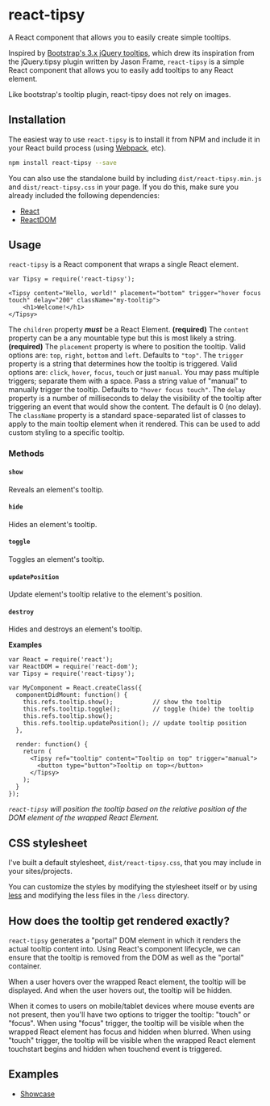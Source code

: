 # react-tipsy

A React component that allows you to easily create simple tooltips.

Inspired by [Bootstrap's 3.x jQuery tooltips](http://getbootstrap.com/javascript/#tooltips), 
which drew its inspiration from the jQuery.tipsy plugin written by Jason Frame, `react-tipsy` is a
simple React component that allows you to easily add tooltips to any React element.

Like bootstrap's tooltip plugin, react-tipsy does not rely on images.

## Installation

The easiest way to use `react-tipsy` is to install it from NPM and include it in your React build process (using [Webpack](https://webpack.github.io/), etc).

```bash
npm install react-tipsy --save
```

You can also use the standalone build by including `dist/react-tipsy.min.js` and `dist/react-tipsy.css` in your page. If you do this, make sure you already included the following dependencies:

* [React](http://facebook.github.io/react/)
* [ReactDOM](https://www.npmjs.com/package/react-dom)

## Usage

`react-tipsy` is a React component that wraps a single React element.

```
var Tipsy = require('react-tipsy');

<Tipsy content="Hello, world!" placement="bottom" trigger="hover focus touch" delay="200" className="my-tooltip">
    <h1>Welcome!</h1>
</Tipsy>
```

The `children` property **_must_** be a React Element. **(required)**
The `content` property can be a any mountable type but this is most likely a string. **(required)**
The `placement` property is where to position the tooltip. Valid options are: `top`, `right`, `bottom` and `left`. Defaults to `"top"`.
The `trigger` property is a string that determines how the tooltip is triggered. Valid options are: `click`, `hover`, `focus`, `touch` or just `manual`. You may pass multiple triggers; separate them with a space. Pass a string value of "manual" to manually trigger the tooltip. Defaults to `"hover focus touch"`.
The `delay` property is a number of milliseconds to delay the visibility of the tooltip after triggering an event that would show the content. The default is 0 (no delay).
The `className` property is a standard space-separated list of classes to apply to the main tooltip element when it rendered. This can be used to add custom styling to a specific tooltip.

### Methods

#### `show`

Reveals an element's tooltip.

#### `hide`

Hides an element's tooltip.

#### `toggle`

Toggles an element's tooltip.

#### `updatePosition`

Update element's tooltip relative to the element's position.

#### `destroy`

Hides and destroys an element's tooltip.

**Examples**

```
var React = require('react');
var ReactDOM = require('react-dom');
var Tipsy = require('react-tipsy');

var MyComponent = React.createClass({
  componentDidMount: function() {
    this.refs.tooltip.show();           // show the tooltip
    this.refs.tooltip.toggle();         // toggle (hide) the tooltip
    this.refs.tooltip.show();
    this.refs.tooltip.updatePosition(); // update tooltip position
  },

  render: function() {
    return (
      <Tipsy ref="tooltip" content="Tooltip on top" trigger="manual">
        <button type="button">Tooltip on top></button>
      </Tipsy>
    );
  }
});
```

_`react-tipsy` will position the tooltip based on the relative position of the DOM element of the wrapped React Element._

## CSS stylesheet

I've built a default stylesheet, `dist/react-tipsy.css`, that you may include in your sites/projects. 

You can customize the styles by modifying the stylesheet itself or by using [less](http://lesscss.org/) and modifying the less files in the `/less` directory.

## How does the tooltip get rendered exactly?

`react-tipsy` generates a "portal" DOM element in which it renders the actual tooltip content into. Using React's component lifecycle, we can ensure that the tooltip is removed from the DOM as well as the "portal" container.

When a user hovers over the wrapped React element, the tooltip will be displayed. And when the user hovers out, the tooltip will be hidden.

When it comes to users on mobile/tablet devices where mouse events are not present, then you'll have two options to trigger the tooltip: "touch" or "focus". When using "focus" trigger, the tooltip will be visible when the wrapped React element has focus and hidden when blurred. When using "touch" trigger, the tooltip will be visible when the wrapped React element touchstart begins and hidden when touchend event is triggered.

## Examples

* [Showcase][1]

[1]: http://dennisduong.github.io/react-tipsy/examples/
